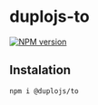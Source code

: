 # duplojs-to
[![NPM version](https://img.shields.io/npm/v/@duplojs/to)](https://www.npmjs.com/package/@duplojs/to)

## Instalation
```
npm i @duplojs/to
```